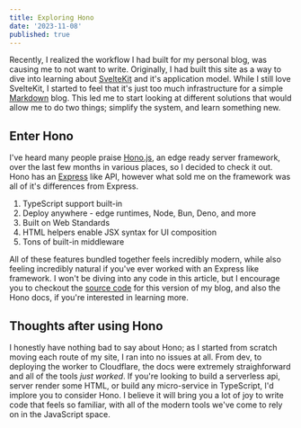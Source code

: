 ```yaml
---
title: Exploring Hono
date: '2023-11-08'
published: true
---
```


Recently, I realized the workflow I had built for my personal blog, was causing me to not want to write. Originally, I had built this site as a way to dive into learning about [SvelteKit](htts://kit.svelte.dev) and it's application model. While I still love SvelteKit, I started to feel that it's just too much infrastructure for a simple [Markdown](https://en.wikipedia.org/wiki/Markdown) blog. This led me to start looking at different solutions that would allow me to do two things; simplify the system, and learn something new.

## Enter Hono

I've heard many people praise [Hono.js](https://hono.dev), an edge ready server framework, over the last few months in various places, so I decided to check it out. Hono has an [Express](https://expressjs.com/) like API, however what sold me on the framework was all of it's differences from Express.

1. TypeScript support built-in
2. Deploy anywhere - edge runtimes, Node, Bun, Deno, and more
3. Built on Web Standards
4. HTML helpers enable JSX syntax for UI composition
5. Tons of built-in middleware

All of these features bundled together feels incredibly modern, while also feeling incredibly natural if you've ever worked with an Express like framework. I won't be diving into any code in this article, but I encourage you to checkout the [source code](https://github.com/stordahl/stordahldotdev) for this version of my blog, and also the Hono docs, if you're interested in learning more.

## Thoughts after using Hono

I honestly have nothing bad to say about Hono; as I started from scratch moving each route of my site, I ran into no issues at all. From dev, to deploying the worker to Cloudflare, the docs were extremely straighforward and all of the tools _just worked_. If you're looking to build a serverless api, server render some HTML, or build any micro-service in TypeScript, I'd implore you to consider Hono. I believe it will bring you a lot of joy to write code that feels so familiar, with all of the modern tools we've come to rely on in the JavaScript space.
